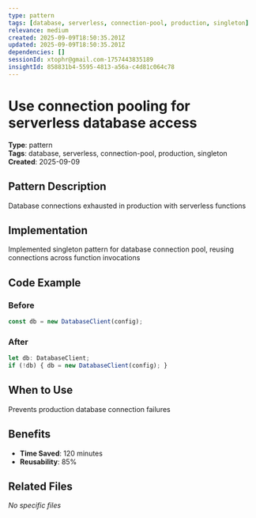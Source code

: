 ```yaml
---
type: pattern
tags: [database, serverless, connection-pool, production, singleton]
relevance: medium
created: 2025-09-09T18:50:35.201Z
updated: 2025-09-09T18:50:35.201Z
dependencies: []
sessionId: xtophr@gmail.com-1757443835189
insightId: 858831b4-5595-4813-a56a-c4d81c064c78
---
```


# Use connection pooling for serverless database access

**Type**: pattern  
**Tags**: database, serverless, connection-pool, production, singleton  
**Created**: 2025-09-09  

## Pattern Description

Database connections exhausted in production with serverless functions

## Implementation

Implemented singleton pattern for database connection pool, reusing connections across function invocations

## Code Example

### Before
```typescript
const db = new DatabaseClient(config);
```

### After
```typescript
let db: DatabaseClient;
if (!db) { db = new DatabaseClient(config); }
```


## When to Use

Prevents production database connection failures

## Benefits

- **Time Saved**: 120 minutes
- **Reusability**: 85%

## Related Files

*No specific files*
